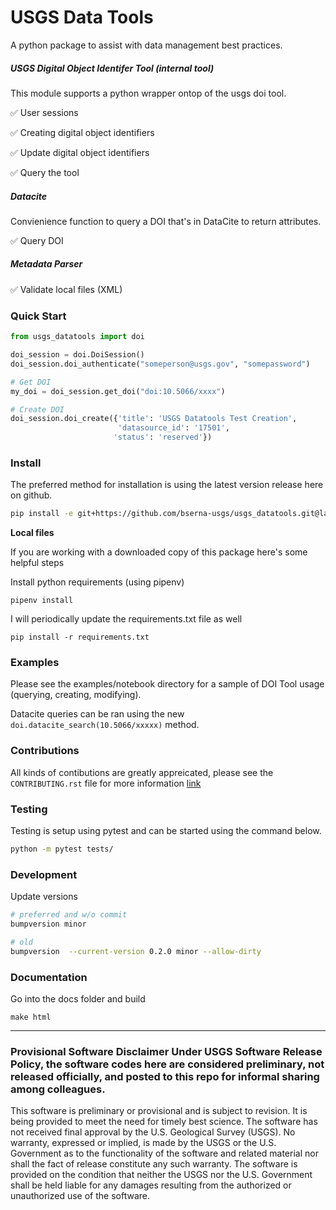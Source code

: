 # USGS Data Tools

A python package to assist with data management best practices.

##### USGS Digital Object Identifer Tool (internal tool)

This module supports a python wrapper ontop of the usgs doi tool. 

✅ User sessions

✅ Creating digital object identifiers

✅ Update digital object identifiers

✅ Query the tool

##### Datacite 

Convienience function to query a DOI that's in DataCite to return attributes.

✅ Query DOI 

##### Metadata Parser 

✅ Validate local files (XML)

### Quick Start

```python
from usgs_datatools import doi

doi_session = doi.DoiSession()
doi_session.doi_authenticate("someperson@usgs.gov", "somepassword")

# Get DOI
my_doi = doi_session.get_doi("doi:10.5066/xxxx")

# Create DOI
doi_session.doi_create({'title': 'USGS Datatools Test Creation',
                        'datasource_id': '17501', 
            		   'status': 'reserved'})
```

### Install 

The preferred method for installation is using the latest version release here on github.

```sh
pip install -e git+https://github.com/bserna-usgs/usgs_datatools.git@latest
```

__Local files__

If you are working with a downloaded copy of this package here's some helpful steps

Install python requirements (using pipenv)

```
pipenv install
```

I will periodically update the requirements.txt file as well

```
pip install -r requirements.txt
```

### Examples

Please see the examples/notebook directory for a sample of DOI Tool usage (querying, creating, modifying).

Datacite queries can be ran using the new ```doi.datacite_search(10.5066/xxxxx)``` method.

### Contributions

All kinds of contibutions are greatly appreicated, please see the ```CONTRIBUTING.rst``` file for more information [link](https://github.com/bserna-usgs/usgs_datatools/blob/master/CONTRIBUTING.rst)


### Testing

Testing is setup using pytest and can be started using the command below.

```sh
python -m pytest tests/
```

### Development

Update versions

```sh
# preferred and w/o commit 
bumpversion minor

# old
bumpversion  --current-version 0.2.0 minor --allow-dirty
```

### Documentation

Go into the docs folder and build

```
make html
```

<hr>

### Provisional Software Disclaimer Under USGS Software Release Policy, the software codes here are considered preliminary, not released officially, and posted to this repo for informal sharing among colleagues.

This software is preliminary or provisional and is subject to revision. It is being provided to meet the need for timely best science. The software has not received final approval by the U.S. Geological Survey (USGS). No warranty, expressed or implied, is made by the USGS or the U.S. Government as to the functionality of the software and related material nor shall the fact of release constitute any such warranty. The software is provided on the condition that neither the USGS nor the U.S. Government shall be held liable for any damages resulting from the authorized or unauthorized use of the software.
